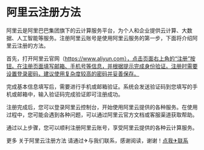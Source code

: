 # 阿里云注册方法

阿里云是阿里巴巴集团旗下的云计算服务平台，为个人和企业提供云计算、大数据、人工智能等服务。注册阿里云账号是使用阿里云服务的第一步，下面将介绍阿里云注册的方法。

首先，打开阿里云官网（https://www.aliyun.com），点击页面右上角的“注册”按钮。在注册页面填写邮箱、手机号等信息，并根据提示完成身份验证。注册时需要设置登录密码，建议使用复杂度较高的密码并妥善保存。

完成基本信息填写后，需要进行手机或邮箱验证。系统会发送验证码到您填写的手机或邮箱中，输入验证码完成验证即可注册成功。

注册完成后，您可以登录阿里云控制台，开始使用阿里云提供的各种服务。在使用过程中，您可能会遇到各种问题，可以通过阿里云官方文档或客服渠道获取帮助。

通过以上步骤，您可以顺利注册阿里云账号，享受阿里云提供的各种云计算服务。

更多 关于阿里云注册方法 请通过✈与我们联系，感谢阅读，谢谢！[点我✈联系](https://c.k02.cc)